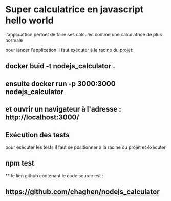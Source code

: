 
# Super calculatrice en javascript hello world

l'applicattion permet de faire ses calcules comme une calculatrice de plus normale

pour lancer l'application il faut exécuter à la racine du projet: 

##  docker buid -t nodejs_calculator .
##  ensuite docker run -p 3000:3000 nodejs_calculator
##  et ouvrir un navigateur à l'adresse : http://localhost:3000/



##                          Exécution des tests             ####

pour exécuter les tests il faut se positionner à la racine du projet et éxécuter 
## npm test

**  le lien github contenant le code source est : 
##  https://github.com/chaghen/nodejs_calculator


